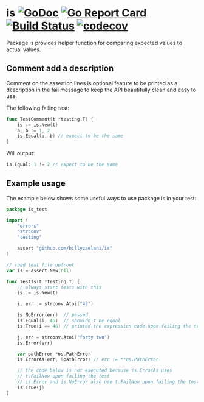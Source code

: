 # is [![GoDoc](https://godoc.org/github.com/billyzaelani/is?status.png)](http://godoc.org/github.com/billyzaelani/is) [![Go Report Card](https://goreportcard.com/badge/github.com/billyzaelani/is)](https://goreportcard.com/report/github.com/billyzaelani/is) [![Build Status](https://travis-ci.com/billyzaelani/is.svg?branch=master)](https://travis-ci.com/billyzaelani/is) [![codecov](https://codecov.io/gh/billyzaelani/is/branch/master/graph/badge.svg)](https://codecov.io/gh/billyzaelani/is)

Package is provides helper function for comparing expected values to actual values.

## Comment add a description

Comment on the assertion lines is optional feature to be printed as a description in the fail message to keep the API beautifully clean and easy to use.

The following failing test:

```Go
func TestComment(t *testing.T) {
    is := is.New(t)
    a, b := 1, 2
    is.Equal(a, b) // expect to be the same
}
```

Will output:

```Go
is.Equal: 1 != 2 // expect to be the same
```

## Example usage

The example below shows some useful ways to use package is in your test:

```Go
package is_test

import (
    "errors"
    "strconv"
    "testing"

    assert "github.com/billyzaelani/is"
)

// load test file upfront
var is = assert.New(nil)

func TestIs(t *testing.T) {
    // always start tests with this
    is := is.New(t)

    i, err := strconv.Atoi("42")

    is.NoError(err)  // passed
    is.Equal(i, 46)  // shouldn't be equal
    is.True(i == 46) // printed the expression code upon failing the test

    j, err = strconv.Atoi("forty two")
    is.Error(err)

    var pathError *os.PathError
    is.ErrorAs(err, &pathError) // err != **os.PathError

    // the code below is not executed because is.ErrorAs uses
    // t.FailNow upon failing the test
    // is.Error and is.NoError also use t.FailNow upon failing the test
    is.True(j)
}
```
